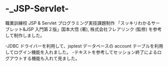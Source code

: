 # -\_JSP-Servlet-

職業訓練校
JSP & Servlet プログラミング実技課題制作
「スッキリわかるサーブレット&JSP 入門第２版」国本大悟 (著), 株式会社フレアリンク (監修)
を参考して制作しました。

-JDBC ドライバーを利用して、jsptest データベースの account テーブルを利用してログイン機能を入れました。 -テキストを参考してセッション終了によるログアウトする機能も入れて見ました。
